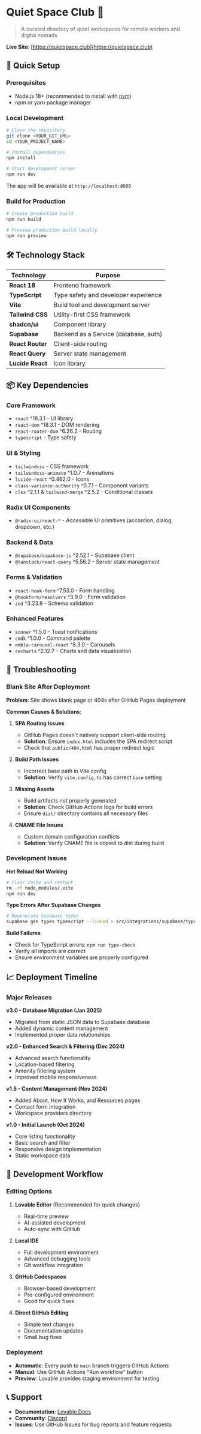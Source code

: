 # Quiet Space Club 🏢

> A curated directory of quiet workspaces for remote workers and digital nomads

**Live Site**: [https://quietspace.club](https://quietspace.club)

## 🚀 Quick Setup

### Prerequisites
- Node.js 18+ (recommended to install with [nvm](https://github.com/nvm-sh/nvm#installing-and-updating))
- npm or yarn package manager

### Local Development

```bash
# Clone the repository
git clone <YOUR_GIT_URL>
cd <YOUR_PROJECT_NAME>

# Install dependencies
npm install

# Start development server
npm run dev
```

The app will be available at `http://localhost:8080`

### Build for Production

```bash
# Create production build
npm run build

# Preview production build locally
npm run preview
```

## 🛠 Technology Stack

| Technology | Purpose |
|------------|---------|
| **React 18** | Frontend framework |
| **TypeScript** | Type safety and developer experience |
| **Vite** | Build tool and development server |
| **Tailwind CSS** | Utility-first CSS framework |
| **shadcn/ui** | Component library |
| **Supabase** | Backend as a Service (database, auth) |
| **React Router** | Client-side routing |
| **React Query** | Server state management |
| **Lucide React** | Icon library |

## 📦 Key Dependencies

### Core Framework
- `react` ^18.3.1 - UI library
- `react-dom` ^18.3.1 - DOM rendering
- `react-router-dom` ^6.26.2 - Routing
- `typescript` - Type safety

### UI & Styling
- `tailwindcss` - CSS framework
- `tailwindcss-animate` ^1.0.7 - Animations
- `lucide-react` ^0.462.0 - Icons
- `class-variance-authority` ^0.7.1 - Component variants
- `clsx` ^2.1.1 & `tailwind-merge` ^2.5.2 - Conditional classes

### Radix UI Components
- `@radix-ui/react-*` - Accessible UI primitives (accordion, dialog, dropdown, etc.)

### Backend & Data
- `@supabase/supabase-js` ^2.52.1 - Supabase client
- `@tanstack/react-query` ^5.56.2 - Server state management

### Forms & Validation
- `react-hook-form` ^7.53.0 - Form handling
- `@hookform/resolvers` ^3.9.0 - Form validation
- `zod` ^3.23.8 - Schema validation

### Enhanced Features
- `sonner` ^1.5.0 - Toast notifications
- `cmdk` ^1.0.0 - Command palette
- `embla-carousel-react` ^8.3.0 - Carousels
- `recharts` ^2.12.7 - Charts and data visualization

## 🔧 Troubleshooting

### Blank Site After Deployment

**Problem**: Site shows blank page or 404s after GitHub Pages deployment

**Common Causes & Solutions**:

1. **SPA Routing Issues**
   - GitHub Pages doesn't natively support client-side routing
   - **Solution**: Ensure `index.html` includes the SPA redirect script
   - Check that `public/404.html` has proper redirect logic

2. **Build Path Issues**
   - Incorrect base path in Vite config
   - **Solution**: Verify `vite.config.ts` has correct `base` setting

3. **Missing Assets**
   - Build artifacts not properly generated
   - **Solution**: Check GitHub Actions logs for build errors
   - Ensure `dist/` directory contains all necessary files

4. **CNAME File Issues**
   - Custom domain configuration conflicts
   - **Solution**: Verify CNAME file is copied to dist during build

### Development Issues

**Hot Reload Not Working**
```bash
# Clear cache and restart
rm -rf node_modules/.vite
npm run dev
```

**Type Errors After Supabase Changes**
```bash
# Regenerate Supabase types
supabase gen types typescript --linked > src/integrations/supabase/types.ts
```

**Build Failures**
- Check for TypeScript errors: `npm run type-check`
- Verify all imports are correct
- Ensure environment variables are properly configured

## 📈 Deployment Timeline

### Major Releases

**v3.0 - Database Migration (Jan 2025)**
- Migrated from static JSON data to Supabase database
- Added dynamic content management
- Implemented proper data relationships

**v2.0 - Enhanced Search & Filtering (Dec 2024)**
- Advanced search functionality
- Location-based filtering
- Amenity filtering system
- Improved mobile responsiveness

**v1.5 - Content Management (Nov 2024)**
- Added About, How It Works, and Resources pages
- Contact form integration
- Workspace providers directory

**v1.0 - Initial Launch (Oct 2024)**
- Core listing functionality
- Basic search and filter
- Responsive design implementation
- Static workspace data

## 🔄 Development Workflow

### Editing Options

1. **Lovable Editor** (Recommended for quick changes)
   - Real-time preview
   - AI-assisted development
   - Auto-sync with GitHub

2. **Local IDE**
   - Full development environment
   - Advanced debugging tools
   - Git workflow integration

3. **GitHub Codespaces**
   - Browser-based development
   - Pre-configured environment
   - Good for quick fixes

4. **Direct GitHub Editing**
   - Simple text changes
   - Documentation updates
   - Small bug fixes

### Deployment

- **Automatic**: Every push to `main` branch triggers GitHub Actions
- **Manual**: Use GitHub Actions "Run workflow" button
- **Preview**: Lovable provides staging environment for testing

## 📞 Support

- **Documentation**: [Lovable Docs](https://docs.lovable.dev/)
- **Community**: [Discord](https://discord.com/channels/1119885301872070706/1280461670979993613)
- **Issues**: Use GitHub Issues for bug reports and feature requests
